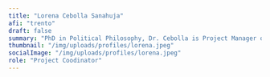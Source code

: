 ```yaml
---
title: "Lorena Cebolla Sanahuja"
afi: "trento"
draft: false
summary: "PhD in Political Philosophy, Dr. Cebolla is Project Manager of two Horizon 2020:  FET ACDC and ITN Protomet. Formerly PI and researcher at the Department of Humanities at UNITN, she worked mainly on the field of humanities, specializing in Cosmopolitan studies. Lorena Cebolla received her PhD in 2010 at the University of Valencia, awarded with extraordinary doctoral prize, and developed her postdoctoral activity between 2010-2019. She has conducted research at Johannes Gutenberg Universität Mainz, Penn University, Université Paris Ouest-Nanterre, and Trento University."
thumbnail: "/img/uploads/profiles/lorena.jpeg"
socialImage: "/img/uploads/profiles/lorena.jpeg"
role: "Project Coodinator"
---
```



